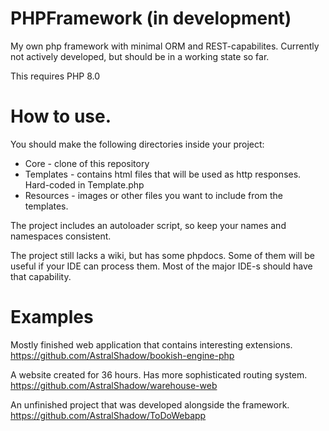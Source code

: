 
# PHPFramework (in development)
My own php framework with minimal ORM and REST-capabilites.
Currently not actively developed, but should be in a working state so far.

This requires PHP 8.0


# How to use.

You should make the following directories inside your project:
* Core - clone of this repository
* Templates - contains html files that will be used as http responses. Hard-coded in Template.php
* Resources - images or other files you want to include from the templates.

The project includes an autoloader script, so keep your names and namespaces consistent.

The project still lacks a wiki, but has some phpdocs.
Some of them will be useful if your IDE can process them.
Most of the major IDE-s should have that capability.


# Examples

Mostly finished web application that contains interesting extensions.  
https://github.com/AstralShadow/bookish-engine-php

A website created for 36 hours. Has more sophisticated routing system.  
https://github.com/AstralShadow/warehouse-web

An unfinished project that was developed alongside the framework.  
https://github.com/AstralShadow/ToDoWebapp
